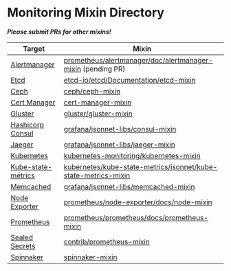 # Monitoring Mixin Directory

***Please submit PRs for other mixins!***

| Target | Mixin |
|--------|-------|
| [Alertmanager](https://github.com/prometheus/alertmanager) | [prometheus/alertmanager/doc/alertmanager-mixin](https://github.com/prometheus/alertmanager/pull/1629) (pending PR) |
| [Etcd](https://coreos.com/etcd/) | [etcd-io/etcd/Documentation/etcd-mixin](https://github.com/etcd-io/etcd/tree/master/Documentation/etcd-mixin) |
| [Ceph](https://ceph.com/) | [ceph/ceph-mixin](https://github.com/ceph/ceph-mixins) |
| [Cert Manager](https://gitlab.com/uneeq-oss/cert-manager-mixin) | [cert-manager-mixin](https://gitlab.com/uneeq-oss/cert-manager-mixin) |
| [Gluster](https://redhatstorage.redhat.com/products/glusterfs/) | [gluster/gluster-mixin](https://github.com/gluster/gluster-mixins) |
| [Hashicorp Consul](https://www.consul.io/) | [grafana/jsonnet-libs/consul-mixin](https://github.com/grafana/jsonnet-libs/tree/master/consul-mixin) |
| [Jaeger](https://www.jaegertracing.io/) | [grafana/jsonnet-libs/jaeger-mixin](https://github.com/grafana/jsonnet-libs/tree/master/jaeger-mixin) |
| [Kubernetes](https://kubernetes.io/) | [kubernetes-monitoring/kubernetes-mixin](https://github.com/kubernetes-monitoring/kubernetes-mixin) |
| [Kube-state-metrics](https://github.com/kubernetes/kube-state-metrics) | [kubernetes/kube-state-metrics/jsonnet/kube-state-metrics-mixin](https://github.com/kubernetes/kube-state-metrics/tree/master/jsonnet/kube-state-metrics-mixin) |
| [Memcached](https://memcached.org/) | [grafana/jsonnet-libs/memcached-mixin](https://github.com/grafana/jsonnet-libs/tree/master/memcached-mixin) |
| [Node Exporter](https://github.com/prometheus/node_exporter) | [prometheus/node-exporter/docs/node-mixin](https://github.com/prometheus/node_exporter/tree/master/docs/node-mixin) |
| [Prometheus](https://prometheus.io) | [prometheus/prometheus/docs/prometheus-mixin](https://github.com/prometheus/prometheus/tree/master/documentation/prometheus-mixin) |
| [Sealed Secrets](https://github.com/bitnami-labs/sealed-secrets) | [contrib/prometheus-mixin](https://github.com/bitnami-labs/sealed-secrets/tree/master/contrib/prometheus-mixin) |
| [Spinnaker](https://gitlab.com/uneeq-oss/spinnaker-mixin) | [spinnaker-mixin](https://gitlab.com/uneeq-oss/spinnaker-mixin) |
